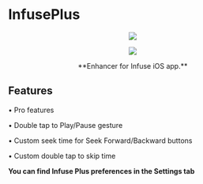 # InfusePlus
<p align="center">
<img src=https://github-production-user-asset-6210df.s3.amazonaws.com/38832025/241606359-e48135e8-147c-4687-a2f8-d2556d5301c9.png?raw=true) />
</p>

<p align="center">
<img src=https://github-production-user-asset-6210df.s3.amazonaws.com/38832025/241606667-8c44c99f-98d0-47cc-a1b1-f6b589cf0f62.png?raw=true) />
</p>

<p align="center">
**Enhancer for Infuse iOS app.**
</p>

## Features
• Pro features

• Double tap to Play/Pause gesture

• Custom seek time for Seek Forward/Backward buttons

• Custom double tap to skip time


**You can find Infuse Plus preferences in the Settings tab**
